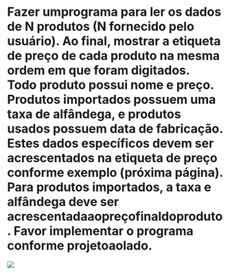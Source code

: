 <h1> Fazer umprograma para ler os dados de N produtos (N fornecido pelo usuário). Ao final,
 mostrar a etiqueta de preço de cada produto na
 mesma ordem em que foram digitados. <br>
 Todo produto possui nome e preço. Produtos
 importados possuem uma taxa de alfândega, e
 produtos usados possuem data de fabricação. <br>
 Estes dados específicos devem ser
 acrescentados na etiqueta de preço conforme
 exemplo (próxima página). Para produtos
 importados, a taxa e alfândega deve ser
 acrescentadaaopreçofinaldoproduto.
 Favor implementar o programa conforme
 projetoaolado.</h1>
<img src="C:\Users\pedro\OneDrive\Pictures\Imagens\Capturas de tela\Captura de tela 2024-07-15 220919.png">
